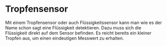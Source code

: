 # Tropfensensor
Mit einem Tropfensensor oder auch Flüssigkeitssensor kann man wie es der Name schon sagt eine Flüssigkeit detektieren. Dazu muss sich die Flüssigkeit direkt auf dem Sensor befinden. Es reicht bereits ein kleiner Tropfen aus, um einen eindeutigen Messwert zu erhalten.
